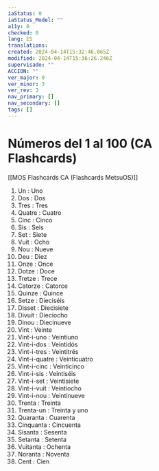 ```yaml
---
iaStatus: 0
iaStatus_Model: ""
a11y: 0
checked: 0
lang: ES
translations: 
created: 2024-04-14T15:32:46.065Z
modified: 2024-04-14T15:36:26.246Z
supervisado: ""
ACCION: ""
ver_major: 0
ver_minor: 3
ver_rev: 1
nav_primary: []
nav_secondary: []
tags: []
---
```

# Números del 1 al 100 (CA Flashcards)

[[MOS Flashcards CA (Flashcards MetsuOS)]]

1. Un : Uno
2. Dos : Dos
3. Tres : Tres
4. Quatre : Cuatro
5. Cinc : Cinco
6. Sis : Seis
7. Set : Siete
8. Vuit : Ocho
9. Nou : Nueve
10. Deu : Diez
11. Onze : Once
12. Dotze : Doce
13. Tretze : Trece
14. Catorze : Catorce
15. Quinze : Quince
16. Setze : Dieciséis
17. Disset : Diecisiete
18. Divuit : Dieciocho
19. Dinou : Diecinueve
20. Vint : Veinte
21. Vint-i-uno : Veintiuno
22. Vint-i-dos : Veintidós
23. Vint-i-tres : Veintitrés
24. Vint-i-quatre : Veinticuatro
25. Vint-i-cinc : Veinticinco
26. Vint-i-sis : Veintiséis
27. Vint-i-set : Veintisiete
28. Vint-i-vuit : Veintiocho
29. Vint-i-nou : Veintinueve
30. Trenta : Treinta
31. Trenta-un : Treinta y uno
32. Quaranta : Cuarenta
33. Cinquanta : Cincuenta
34. Sisanta : Sesenta
35. Setanta : Setenta
36. Vuitanta : Ochenta
37. Noranta : Noventa
38. Cent : Cien
